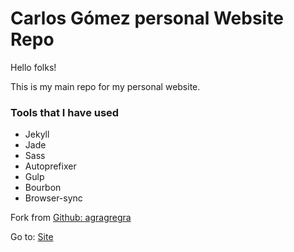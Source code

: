 # Carlos Gómez personal Website Repo

Hello folks!

This is my main repo for my personal website.

### Tools that I have used

- Jekyll
- Jade
- Sass
- Autoprefixer
- Gulp
- Bourbon
- Browser-sync

Fork from [Github: agragregra](https://github.com/agragregra/jekyll-gulp-autoprefixer-sass-bourbon-jade-browser-sync)

Go to: [Site](https://carlosgomez2.github.io/cg-blog/)

